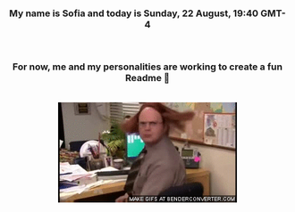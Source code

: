 


<div align="center">
<h3 >My name is Sofia and today is Sunday, 22 August, 19:40 GMT-4</h3><br>
<h3 >For now, me and my personalities are working to create a fun Readme 👋
</h3><br>
<img src='img/dwight.gif' alt='working...'/>
</div>
